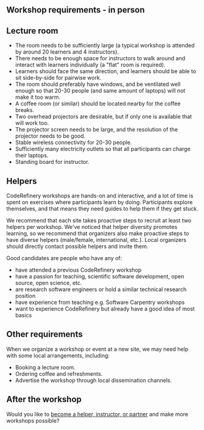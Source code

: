 ## Workshop requirements - in person


## Lecture room

- The room needs to be sufficiently large (a typical workshop is attended by
  around 20 learners and 4 instructors).
- There needs to be enough space for instructors to walk around and interact
  with learners individually (a "flat" room is required).
- Learners should face the same direction, and learners should be able to sit
  side-by-side for pairwise work.
- The room should preferably have windows, and be ventilated well enough so
  that 20-30 people (and same amount of laptops) will not make it too warm.
- A coffee room (or similar) should be located nearby for the coffee breaks.
- Two overhead projectors are desirable, but if only one is available that will
  work too.
- The projector screen needs to be large, and the resolution of the projector
  needs to be good.
- Stable wireless connectivity for 20-30 people.
- Sufficiently many electricity outlets so that all participants can charge
  their laptops.
- Standing board for instructor.

## Helpers

CodeRefinery workshops are hands-on and interactive, and a lot of time is
spent on exercises where participants learn by doing.  Participants
explore themselves, and that means they need guides to help them if
they get stuck.

We recommend that each site takes proactive steps to recruit at least
two helpers per workshop.  We've noticed that helper diversity
promotes learning, so we recommend that organizers also make proactive
steps to have diverse helpers (male/female, international, etc.).
Local organizers should directly contact possible helpers and invite them.

Good candidates are people who have any of:
- have attended a previous CodeRefinery workshop
- have a passion for teaching, scientific software development, open
  source, open science, etc.
- are research software engineers or hold a similar technical research position
- have experience from teaching e.g. Software Carpentry workshops
- want to experience CodeRefinery but already have a good idea of most basics


## Other requirements

When we organize a workshop or event at a new site, we may need help with some local arrangements,
including:

- Booking a lecture room.
- Ordering coffee and refreshments.
- Advertise the workshop through local dissemination channels.


## After the workshop

Would you like to [become a helper, instructor, or partner](https://coderefinery.org/get-involved/)
and make more workshops possible?
